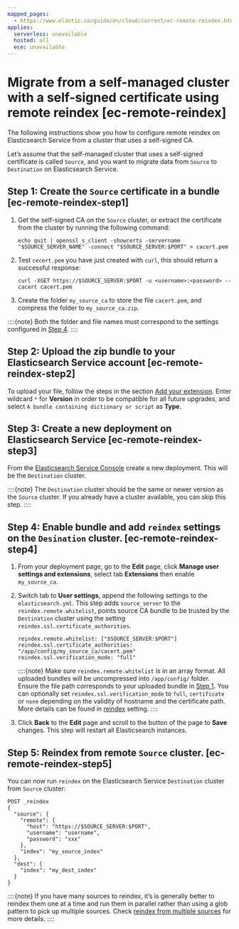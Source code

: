 ```yaml
---
mapped_pages:
  - https://www.elastic.co/guide/en/cloud/current/ec-remote-reindex.html
applies:
  serverless: unavailable
  hosted: all
  ece: unavailable
---
```


# Migrate from a self-managed cluster with a self-signed certificate using remote reindex [ec-remote-reindex]

The following instructions show you how to configure remote reindex on Elasticsearch Service from a cluster that uses a self-signed CA.

Let’s assume that the self-managed cluster that uses a self-signed certificate is called `Source`, and you want to migrate data from `Source` to `Destination` on Elasticsearch Service.


## Step 1: Create the `Source` certificate in a bundle [ec-remote-reindex-step1]

1. Get the self-signed CA on the `Source` cluster, or extract the certificate from the cluster by running the following command:

    ```text
    echo quit | openssl s_client -showcerts -servername "$SOURCE_SERVER_NAME" -connect "$SOURCE_SERVER:$PORT" > cacert.pem
    ```

2. Test `cecert.pem` you have just created with `curl`, this should return a successful response:

    ```text
    curl -XGET https://$SOURCE_SERVER:$PORT -u <username>:<password> --cacert cacert.pem
    ```

3. Create the folder `my_source_ca` to store the file `cacert.pem`, and compress the folder to `my_source_ca.zip`.

::::{note}
Both the folder and file names must correspond to the settings configured in [Step 4](#ec-remote-reindex-step4).
::::



## Step 2: Upload the zip bundle to your Elasticsearch Service account [ec-remote-reindex-step2]

To upload your file, follow the steps in the section [Add your extension](../../deploy-manage/deploy/elastic-cloud/upload-custom-plugins-bundles.md#ec-add-your-plugin). Enter wildcard `*` for **Version** in order to be compatible for all future upgrades, and select `A bundle containing dictionary or script` as **Type**.


## Step 3: Create a new deployment on Elasticsearch Service [ec-remote-reindex-step3]

From the [Elasticsearch Service Console](https://cloud.elastic.co?page=docs&placement=docs-body) create a new deployment. This will be the `Destination` cluster.

::::{note}
The `Destination` cluster should be the same or newer version as the `Source` cluster. If you already have a cluster available, you can skip this step.
::::


## Step 4: Enable bundle and add `reindex` settings on the `Desination` cluster. [ec-remote-reindex-step4]

1. From your deployment page, go to the **Edit** page, click **Manage user settings and extensions**, select tab **Extensions** then enable `my_source_ca`.
2. Switch tab to **User settings**, append the following settings to the `elasticsearch.yml`.  This step adds `source_server` to the `reindex.remote.whitelist`, points source CA bundle to be trusted by the `Destination` cluster using the setting `reindex.ssl.certificate_authorities`.

    ```text
    reindex.remote.whitelist: ["$SOURCE_SERVER:$PORT"]
    reindex.ssl.certificate_authorities: "/app/config/my_source_ca/cacert.pem"
    reindex.ssl.verification_mode: "full"
    ```

    ::::{note}
    Make sure `reindex.remote.whitelist` is in an array format.  All uploaded bundles will be uncompressed into `/app/config/` folder.  Ensure the file path corresponds to your uploaded bundle in [Step 1](#ec-remote-reindex-step1). You can optionally set `reindex.ssl.verification_mode` to `full`, `certificate` or `none` depending on the validity of hostname and the certificate path.  More details can be found in [reindex](https://www.elastic.co/guide/en/elasticsearch/reference/current/docs-reindex.html#reindex-ssl) setting.
    ::::

3. Click **Back** to the **Edit** page and scroll to the button of the page to **Save** changes.  This step will restart all Elasticsearch instances.


## Step 5: Reindex from remote `Source` cluster. [ec-remote-reindex-step5]

You can now run `reindex` on the Elasticsearch Service `Destination` cluster from `Source` cluster:

```text
POST _reindex
{
  "source": {
    "remote": {
      "host": "https://$SOURCE_SERVER:$PORT",
      "username": "username",
      "password": "xxx"
    },
    "index": "my_source_index"
  },
  "dest": {
    "index": "my_dest_index"
  }
}
```

::::{note}
If you have many sources to reindex, it’s is generally better to reindex them one at a time and run them in parallel rather than using a glob pattern to pick up multiple sources. Check [reindex from multiple sources](https://www.elastic.co/guide/en/elasticsearch/reference/current/docs-reindex.html#docs-reindex-from-multiple-sources) for more details.
::::
